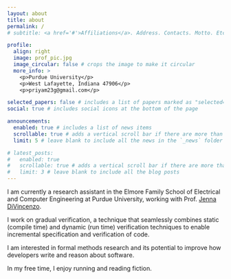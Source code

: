 ```yaml
---
layout: about
title: about
permalink: /
# subtitle: <a href='#'>Affiliations</a>. Address. Contacts. Motto. Etc.

profile:
  align: right
  image: prof_pic.jpg
  image_circular: false # crops the image to make it circular
  more_info: >
    <p>Purdue University</p>
    <p>West Lafayette, Indiana 47906</p>
    <p>priyam23g@gmail.com</p>

selected_papers: false # includes a list of papers marked as "selected={true}"
social: true # includes social icons at the bottom of the page

announcements:
  enabled: true # includes a list of news items
  scrollable: true # adds a vertical scroll bar if there are more than 3 news items
  limit: 5 # leave blank to include all the news in the `_news` folder

# latest_posts:
#   enabled: true
#   scrollable: true # adds a vertical scroll bar if there are more than 3 new posts items
#   limit: 3 # leave blank to include all the blog posts
---
```


I am currently a research assistant in the Elmore Family School of Electrical and Computer Engineering at Purdue University, working with Prof. [Jenna DiVincenzo](https://jennalwise.github.io).

I work on gradual verification, a technique that seamlessly combines static (compile time) and dynamic (run time) verification techniques to enable incremental specification and verification of code.

I am interested in formal methods research and its potential to improve how developers write and reason about software. 

In my free time, I enjoy running and reading fiction.

